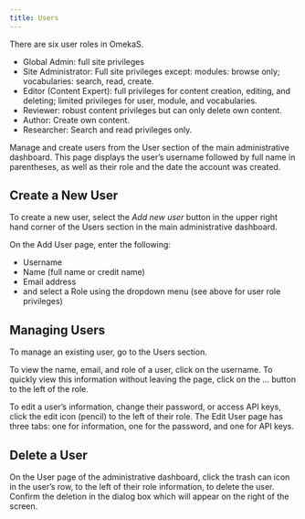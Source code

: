 ```yaml
---
title: Users
---
```


There are six user roles in OmekaS.
- Global Admin: full site privileges
- Site Administrator: Full site privileges except: modules: browse only; vocabularies: search, read, create.
- Editor (Content Expert): full privileges for content creation, editing, and deleting; limited privileges for user, module, and vocabularies.
- Reviewer: robust content privileges but can only delete own content.
- Author: Create own content.
- Researcher: Search and read privileges only.

Manage and create users from the User section of the main administrative dashboard. This page displays the user’s username followed by full name in parentheses, as well as their role and the date the account was created.

## Create a New User
To create a new user, select the *Add new user* button in the upper right hand corner of the Users section in the main administrative dashboard. 

On the Add User page, enter the following:
- Username
- Name (full name or credit name)
- Email address
- and select a Role using the dropdown menu (see above for user role privileges)

## Managing Users
To manage an existing user, go to the Users section.

To view the name, email, and role of a user, click on the username. To quickly view this information without leaving the page, click on the … button to the left of the role. 

To edit a user’s information, change their password, or access API keys, click the edit icon (pencil) to the left of their role. The Edit User page has three tabs: one for information, one for the password, and one for API keys. 

## Delete a User
On the User page of the administrative dashboard, click the trash can icon in the user’s row, to the left of their role information, to delete the user. Confirm the deletion in the dialog box which will appear on the right of the screen.